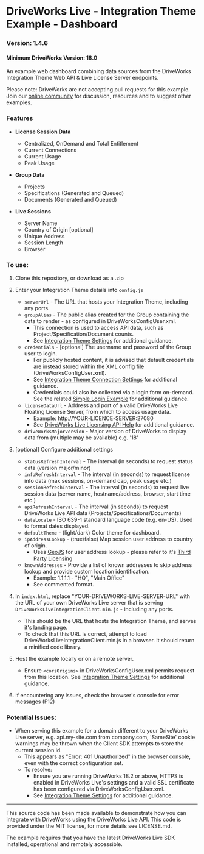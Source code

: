 # DriveWorks Live - Integration Theme Example - Dashboard
### Version: 1.4.6
#### Minimum DriveWorks Version: 18.0

An example web dashboard combining data sources from the DriveWorks Integration Theme Web API & Live License Server endpoints.

Please note: DriveWorks are not accepting pull requests for this example.  
Join our [online community](https://my.driveworks.co.uk) for discussion, resources and to suggest other examples.

### Features

- **License Session Data**
    - Centralized, OnDemand and Total Entitlement
    - Current Connections
    - Current Usage
    - Peak Usage

- **Group Data**
    - Projects
    - Specifications (Generated and Queued)
    - Documents (Generated and Queued)

- **Live Sessions**
    - Server Name
    - Country of Origin [optional]
    - Unique Address
    - Session Length
    - Browser

### To use:
1. Clone this repository, or download as a .zip

2. Enter your Integration Theme details into `config.js`
    * `serverUrl` - The URL that hosts your Integration Theme, including any ports.
    * `groupAlias` - The public alias created for the Group containing the data to render - as configured in DriveWorksConfigUser.xml.
        * This connection is used to access API data, such as Project/Specification/Document counts.
        * See [Integration Theme Settings](https://docs.driveworkspro.com/Topic/IntegrationThemeSettings) for additional guidance.
    * `credentials` - [optional] The username and password of the Group user to login.
        * For publicly hosted content, it is advised that default credentials are instead stored within the XML config file (DriveWorksConfigUser.xml).
        * See [Integration Theme Connection Settings](https://docs.driveworkspro.com/Topic/IntegrationThemeSettings#Connection-Settings) for additional guidance.
        * Credentials could also be collected via a login form on-demand. See the related [Simple Login Example](https://github.com/DriveWorks/IntegrationThemeExample-SimpleLogin) for additional guidance.
    * `licenseDataUrl` - Address and port of a valid DriveWorks Live Floating License Server, from which to access usage data.
        * Example: http://YOUR-LICENCE-SERVER:27080
        * See [DriveWorks Live Licensing API Help](https://docs.driveworkspro.com/topic/LicenseManagerDriveWorksLive#driveworks-live-licensing-api) for additional guidance.
    * `driveWorksMajorVersion` - Major version of DriveWorks to display data from (multiple may be available) e.g. '18'

3. [optional] Configure additional settings
    * `statusRefreshInterval` - The interval (in seconds) to request status data (version major/minor)
    * `infoRefreshInterval` - The interval (in seconds) to request license info data (max sessions, on-demand cap, peak usage etc.)
    * `sessionRefreshInterval` - The interval (in seconds) to request live session data (server name, hostname/address, browser, start time etc.)
    * `apiRefreshInterval` - The interval (in seconds) to request DriveWorks Live API data (Projects/Specifications/Documents)
    * `dateLocale` - ISO 639-1 standard language code (e.g. en-US). Used to format dates displayed.
    * `defaultTheme` - (light/dark) Color theme for dashboard.
    * `ipAddressLookup` - (true/false) Map session user address to country of origin.
        * Uses [GeoJS](https://github.com/jloh/geojs) for user address lookup - please refer to it's [Third Party Licensing](https://github.com/jloh/geojs/blob/master/LICENCE)
    * `knownAddresses` - Provide a list of known addresses to skip address lookup and provide custom location identification.
        * Example: 1.1.1.1 - "HQ", "Main Office"
        * See commented format.

4. In `index.html`, replace "YOUR-DRIVEWORKS-LIVE-SERVER-URL" with the URL of your own DriveWorks Live server that is serving `DriveWorksLiveIntegrationClient.min.js` - including any ports.
    * This should be the URL that hosts the Integration Theme, and serves it's landing page.
    * To check that this URL is correct, attempt to load DriveWorksLiveIntegrationClient.min.js in a browser. It should return a minified code library.

5. Host the example locally or on a remote server.
    * Ensure `<corsOrigins>` in DriveWorksConfigUser.xml permits request from this location.
    See [Integration Theme Settings](https://docs.driveworkspro.com/Topic/IntegrationThemeSettings) for additional guidance.

6. If encountering any issues, check the browser's console for error messages (F12)

### Potential Issues:
* When serving this example for a domain different to your DriveWorks Live server, e.g. api.my-site.com from company.com, 'SameSite' cookie warnings may be thrown when the Client SDK attempts to store the current session id.
    * This appears as "Error: 401 Unauthorized" in the browser console, even with the correct configuration set. 
    * To resolve:
        * Ensure you are running DriveWorks 18.2 or above, HTTPS is enabled in DriveWorks Live's settings and a valid SSL certificate has been configured via DriveWorksConfigUser.xml.
        * See [Integration Theme Settings](https://docs.driveworkspro.com/Topic/IntegrationThemeSettings) for additional guidance.

---

This source code has been made available to demonstrate how you can integrate with DriveWorks using the DriveWorks Live API.
This code is provided under the MIT license, for more details see LICENSE.md.

The example requires that you have the latest DriveWorks Live SDK installed, operational and remotely accessible.

